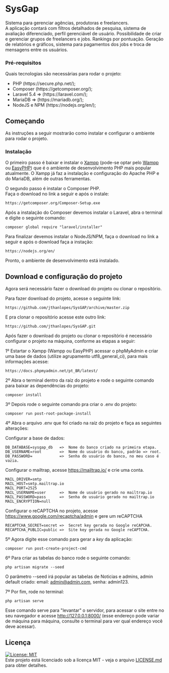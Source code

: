 # SysGap

Sistema para gerenciar agências, produtoras e freelancers.<br>
A aplicação contará com filtros detalhados de pesquisa, sistema de avaliação diferenciado, perfil gerenciável de usuário. 
Possibilidade de criar e gerenciar grupos de freelancers e jobs. Rankings por pontuação. Geração de relatórios e gráficos, 
sistema para pagamentos dos jobs e troca de mensagens entre os usuários.

### Pré-requisitos

Quais tecnologias são necessárias para rodar o projeto:
<ul>
  <li>PHP (https://secure.php.net/);</li>
  <li>Composer (https://getcomposer.org/);</li>
  <li>Laravel 5.4 => (https://laravel.com/);</li>
  <li>MariaDB => (https://mariadb.org/);</li>
  <li>NodeJS e NPM (https://nodejs.org/en/);</li>
</ul>

## Começando

As instruções a seguir mostrarão como instalar e configurar o ambiente para rodar o projeto.

### Instalação

O primeiro passo é baixar e instalar o <a href="https://www.apachefriends.org/pt_br/index.html">Xampp</a> (pode-se optar pelo <a href="http://www.wampserver.com/en/">Wampp</a> ou <a href="http://www.easyphp.org/">EasyPHP</a>) que é o ambiente de desenvolvimento PHP mais popular atualmente.
O Xampp já faz a instalação e configuração do Apache PHP e do MariaDB, além de outras ferramentas.

O segundo passo é instalar o Composer PHP.<br>
Faça o download no link a seguir e após o instale:
```
https://getcomposer.org/Composer-Setup.exe
```

Após a instalação do Composer devemos instalar o Laravel, abra o terminal e digite o seguinte comando:
```
composer global require "laravel/installer"
```

Para finalizar devemos instalar o NodeJS/NPM, faça o download no link a seguir e após o download faça a instação:
```
https://nodejs.org/en/
```

Pronto, o ambiente de desenvolvimento está instalado.

## Download e configuração do projeto

Agora será necessário fazer o download do projeto ou clonar o repositório.

Para fazer download do projeto, acesse o seguinte link:
```
https://github.com/jthanlopes/SysGAP/archive/master.zip
```
E pra clonar o repositório acesse este outro link:
```
https://github.com/jthanlopes/SysGAP.git
```

Após fazer o download do projeto ou clonar o repositório é necessário configurar o projeto na máquina, conforme as etapas a seguir:

1º Estartar o Xampp (Wampp ou EasyPHP) acessar o phpMyAdmin e criar uma base de dados (utilize agrupamento utf8_general_ci), para mais informações acesse:
```
https://docs.phpmyadmin.net/pt_BR/latest/
```

2º Abra o terminal dentro da raíz do projeto e rode o seguinte comando para baixar as dependências do projeto:
```
composer install
```

3º Depois rode o seguinte comando pra criar o .env do projeto:
```
composer run post-root-package-install
```

4º Abra o arquivo .env que foi criado na raíz do projeto e faça as seguintes alterações:

Configurar a base de dados:

```
DB_DATABASE=sysgap_db   =>  Nome do banco criado na primeira etapa.
DB_USERNAME=root        =>  Nome do usuário do banco, padrão => root.
DB_PASSWORD=            =>  Senha do usuário do banco, no meu caso é vazia.
```

Configurar o mailtrap, acesse https://mailtrap.io/ e crie uma conta.

```
MAIL_DRIVER=smtp
MAIL_HOST=smtp.mailtrap.io
MAIL_PORT=2525
MAIL_USERNAME=user      =>  Nome de usuário gerado no mailtrap.io
MAIL_PASSWORD=pass      =>  Senha de usuário gerado no mailtrap.io
MAIL_ENCRYPTION=null
```

Configurar o reCAPTCHA no projeto, acesse https://www.google.com/recaptcha/admin e gere um reCAPTCHA

```
RECAPTCHA_SECRET=secret =>  Secret key gerada no Google reCAPCHA.
RECAPTCHA_PUBLIC=public =>  Site key gerada no Google reCAPTCHA.
```

5º Agora digite esse comando para gerar a _key_ da aplicação:

```
composer run post-create-project-cmd
```

6º Para criar as tabelas do banco rode o seguinte comando:

```
php artisan migrate --seed
```

O parâmetro --seed irá popular as tabelas de Noticias e admins, admin default criado: email: admin@admin.com, senha: admin123.

7º Por fim, rode no terminal:

```
php artisan serve
```
Esse comando serve para "levantar" o servidor, para acessar o site entre no seu navegador e acesse http://127.0.0.1:8000/ (esse endereço pode variar de máquina para máquina, consulte o terminal para ver qual endereço você deve acessar).

## Licença

[![License: MIT](https://img.shields.io/badge/License-MIT-yellow.svg)](https://opensource.org/licenses/MIT) <br>
Este projeto está licenciado sob a licença MIT - veja o arquivo <a href="https://github.com/jthanlopes/SysGAP/blob/master/LICENSE">LICENSE.md</a> para obter detalhes.

